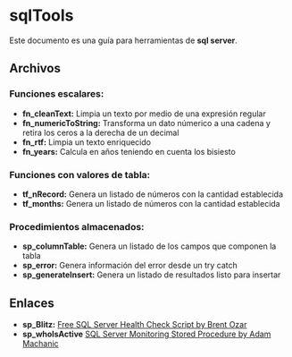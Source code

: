 # sqlTools

Este documento es una guía para herramientas de **sql server**.


## Archivos

### Funciones escalares:

 - **fn_cleanText:** Limpia un texto por medio de una expresión regular
 - **fn_numericToString:** Transforma un dato númerico a una cadena y retira los ceros a la derecha de un decimal
 - **fn_rtf:** Limpia un texto enriquecido
 - **fn_years:** Calcula en años teniendo en cuenta los bisiesto

### Funciones con valores de tabla:

 - **tf_nRecord:** Genera un listado de números con la cantidad establecida
 - **tf_months:** Genera un listado de números con la cantidad establecida
 
### Procedimientos almacenados:

 - **sp_columnTable:** Genera un listado de los campos que componen la tabla
 - **sp_error:** Genera información del error desde un try catch
 - **sp_generateInsert:** Genera un listado de resultados listo para insertar


## Enlaces

 - **sp_Blitz:** [Free SQL Server Health Check Script by Brent Ozar](https://www.brentozar.com/blitz/)
 - **sp_whoIsActive** [SQL Server Monitoring Stored Procedure by Adam Machanic](http://whoisactive.com/)